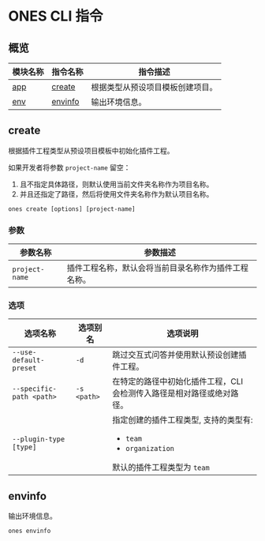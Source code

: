 # ONES CLI 指令

## 概览

| 模块名称        | 指令名称            | 指令描述                         |
| --------------- | ------------------- | -------------------------------- |
| [app](#create)  | [create](#create)   | 根据类型从预设项目模板创建项目。 |
| [env](#envinfo) | [envinfo](#envinfo) | 输出环境信息。                   |

## create

根据插件工程类型从预设项目模板中初始化插件工程。

如果开发者将参数 `project-name` 留空：

1. 且不指定具体路径，则默认使用当前文件夹名称作为项目名称。
2. 并且还指定了路径，然后将使用文件夹名称作为默认项目名称。

```shell
ones create [options] [project-name]
```

### 参数

| 参数名称       | 参数描述                                             |
| -------------- | ---------------------------------------------------- |
| `project-name` | 插件工程名称，默认会将当前目录名称作为插件工程名称。 |

### 选项

| 选项名称                 | 选项别名    | 选项说明                                                                                                          |
| ------------------------ | ----------- | ----------------------------------------------------------------------------------------------------------------- |
| `--use-default-preset`   | `-d`        | 跳过交互式问答并使用默认预设创建插件工程。                                                                        |
| `--specific-path <path>` | `-s <path>` | 在特定的路径中初始化插件工程，CLI 会检测传入路径是相对路径或绝对路径。                                            |
| `--plugin-type [type]`   |             | 指定创建的插件工程类型, 支持的类型有: <ul><li>`team`</li><li>`organization`</li></ul> 默认的插件工程类型为 `team` |

## envinfo

输出环境信息。

```shell
ones envinfo
```
